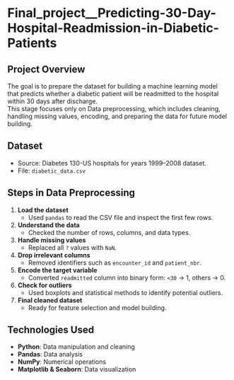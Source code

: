 # Final_project__Predicting-30-Day-Hospital-Readmission-in-Diabetic-Patients

##  Project Overview

The goal is to prepare the dataset for building a machine learning model that predicts whether a diabetic patient will be readmitted to the hospital within 30 days after discharge.  
This stage focuses only on Data preprocessing, which includes cleaning, handling missing values, encoding, and preparing the data for future model building.

## Dataset
- Source: Diabetes 130-US hospitals for years 1999–2008 dataset.
- File: `diabetic_data.csv`


## Steps in Data Preprocessing
1. **Load the dataset**  
   - Used `pandas` to read the CSV file and inspect the first few rows.
2. **Understand the data**  
   - Checked the number of rows, columns, and data types.
3. **Handle missing values**  
   - Replaced all `?` values with `NaN`.
4. **Drop irrelevant columns**  
   - Removed identifiers such as `encounter_id` and `patient_nbr`.
5. **Encode the target variable**  
   - Converted `readmitted` column into binary form: `<30` → 1, others → 0.
6. **Check for outliers**  
   - Used boxplots and statistical methods to identify potential outliers.
7. **Final cleaned dataset**  
   - Ready for feature selection and model building.

## Technologies Used
- **Python**: Data manipulation and cleaning
- **Pandas**: Data analysis
- **NumPy**: Numerical operations
- **Matplotlib & Seaborn**: Data visualization


